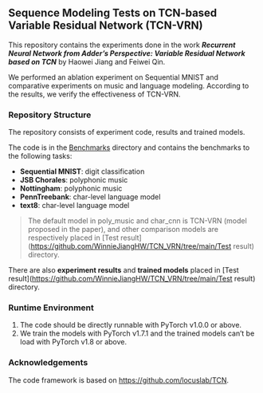 ##  Sequence Modeling Tests on TCN-based Variable Residual Network (TCN-VRN)

This repository contains the experiments done in the work ***Recurrent Neural Network from Adder’s Perspective:
Variable Residual Network based on TCN*** by Haowei Jiang and Feiwei Qin.

We performed an ablation experiment on Sequential MNIST and comparative experiments on music and language modeling. According to the results, we verify the effectiveness of TCN-VRN.

### Repository Structure

The repository consists of experiment code, results and trained models.

The code is in the [Benchmarks](https://github.com/WinnieJiangHW/TCN_VRN/tree/main/Benchmarks) directory and contains the benchmarks to the following tasks:

- **Sequential MNIST**: digit classification
- **JSB Chorales**: polyphonic music
- **Nottingham**: polyphonic music
- **PennTreebank**: char-level language model
- **text8**: char-level language model

> The default model in poly_music and char_cnn is TCN-VRN (model proposed in the paper), and other comparison models are respectively placed in [Test result](https://github.com/WinnieJiangHW/TCN_VRN/tree/main/Test result) directory.

There are also **experiment results** and **trained models** placed in [Test result](https://github.com/WinnieJiangHW/TCN_VRN/tree/main/Test result) directory.

### Runtime Environment

1. The code should be directly runnable with PyTorch v1.0.0 or above.
2. We train the models with PyTorch v1.7.1 and the trained models can’t be load with PyTorch v1.8 or above.

### Acknowledgements

The code framework is based on https://github.com/locuslab/TCN.